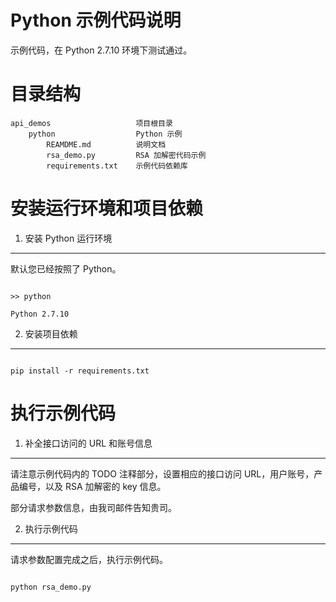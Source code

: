 Python 示例代码说明
========

示例代码，在 Python 2.7.10 环境下测试通过。


目录结构
========

```
api_demos                   项目根目录
    python                  Python 示例
        REAMDME.md          说明文档
        rsa_demo.py         RSA 加解密代码示例
        requirements.txt    示例代码依赖库
```


安装运行环境和项目依赖
=======

1. 安装 Python 运行环境
--------

默认您已经按照了 Python。

```console

>> python

Python 2.7.10

```

2. 安装项目依赖
--------

```console

pip install -r requirements.txt

```


执行示例代码
=======

1. 补全接口访问的 URL 和账号信息
--------

请注意示例代码内的 TODO 注释部分，设置相应的接口访问 URL，用户账号，产品编号，以及 RSA 加解密的 key 信息。

部分请求参数信息，由我司邮件告知贵司。


2. 执行示例代码
--------

请求参数配置完成之后，执行示例代码。


```console

python rsa_demo.py

```

